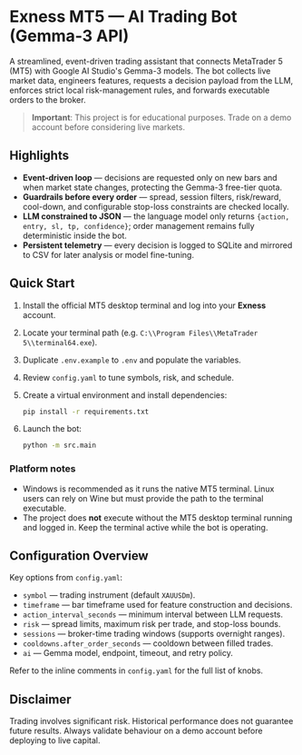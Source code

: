 # Exness MT5 — AI Trading Bot (Gemma‑3 API)

A streamlined, event-driven trading assistant that connects MetaTrader 5 (MT5) with
Google AI Studio's Gemma-3 models. The bot collects live market data, engineers
features, requests a decision payload from the LLM, enforces strict local
risk-management rules, and forwards executable orders to the broker.

> **Important**: This project is for educational purposes. Trade on a demo account
> before considering live markets.

## Highlights

- **Event-driven loop** — decisions are requested only on new bars and when market
  state changes, protecting the Gemma-3 free-tier quota.
- **Guardrails before every order** — spread, session filters, risk/reward, cool-down,
  and configurable stop-loss constraints are checked locally.
- **LLM constrained to JSON** — the language model only returns
  `{action, entry, sl, tp, confidence}`; order management remains fully deterministic
  inside the bot.
- **Persistent telemetry** — every decision is logged to SQLite and mirrored to CSV
  for later analysis or model fine-tuning.

## Quick Start

1. Install the official MT5 desktop terminal and log into your **Exness** account.
2. Locate your terminal path (e.g. `C:\\Program Files\\MetaTrader 5\\terminal64.exe`).
3. Duplicate `.env.example` to `.env` and populate the variables.
4. Review `config.yaml` to tune symbols, risk, and schedule.
5. Create a virtual environment and install dependencies:

   ```bash
   pip install -r requirements.txt
   ```

6. Launch the bot:

   ```bash
   python -m src.main
   ```

### Platform notes

- Windows is recommended as it runs the native MT5 terminal. Linux users can rely on
  Wine but must provide the path to the terminal executable.
- The project does **not** execute without the MT5 desktop terminal running and
  logged in. Keep the terminal active while the bot is operating.

## Configuration Overview

Key options from `config.yaml`:

- `symbol` — trading instrument (default `XAUUSDm`).
- `timeframe` — bar timeframe used for feature construction and decisions.
- `action_interval_seconds` — minimum interval between LLM requests.
- `risk` — spread limits, maximum risk per trade, and stop-loss bounds.
- `sessions` — broker-time trading windows (supports overnight ranges).
- `cooldowns.after_order_seconds` — cooldown between filled trades.
- `ai` — Gemma model, endpoint, timeout, and retry policy.

Refer to the inline comments in `config.yaml` for the full list of knobs.

## Disclaimer

Trading involves significant risk. Historical performance does not guarantee
future results. Always validate behaviour on a demo account before deploying to
live capital.
